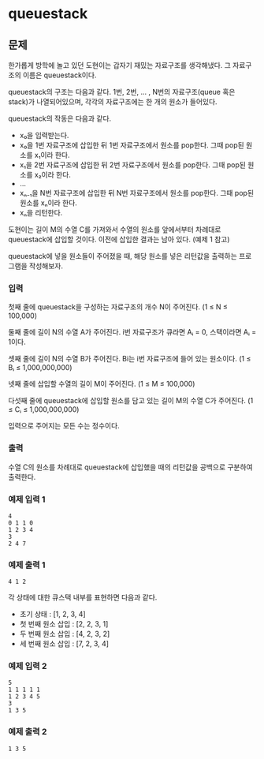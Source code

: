 # queuestack

## 문제

한가롭게 방학에 놀고 있던 도현이는 갑자기 재밌는 자료구조를 생각해냈다. 그 자료구조의 이름은 queuestack이다.

queuestack의 구조는 다음과 같다. 1번, 2번, ... , N번의 자료구조(queue 혹은 stack)가 나열되어있으며, 각각의 자료구조에는 한 개의 원소가 들어있다.

queuestack의 작동은 다음과 같다.

- x₀을 입력받는다.
- x₀을 1번 자료구조에 삽입한 뒤 1번 자료구조에서 원소를 pop한다. 그때 pop된 원소를 x₁이라 한다.
- x₁을 2번 자료구조에 삽입한 뒤 2번 자료구조에서 원소를 pop한다. 그때 pop된 원소를 x₂이라 한다.
- ...
- xₙ₋₁을 N번 자료구조에 삽입한 뒤 N번 자료구조에서 원소를 pop한다. 그때 pop된 원소를 xₙ이라 한다.
- xₙ을 리턴한다.

도현이는 길이 M의 수열 C를 가져와서 수열의 원소를 앞에서부터 차례대로 queuestack에 삽입할 것이다. 이전에 삽입한 결과는 남아 있다. (예제 1 참고)

queuestack에 넣을 원소들이 주어졌을 때, 해당 원소를 넣은 리턴값을 출력하는 프로그램을 작성해보자.

### 입력

첫째 줄에 queuestack을 구성하는 자료구조의 개수 N이 주어진다. (1 ≤ N ≤ 100,000)

둘째 줄에 길이 N의 수열 A가 주어진다. i번 자료구조가 큐라면 Aᵢ = 0, 스택이라면 Aᵢ = 1이다.

셋째 줄에 길이 N의 수열 B가 주어진다. Bi는 i번 자료구조에 들어 있는 원소이다. (1 ≤ Bᵢ ≤ 1,000,000,000)

넷째 줄에 삽입할 수열의 길이 M이 주어진다. (1 ≤ M ≤ 100,000)

다섯째 줄에 queuestack에 삽입할 원소를 담고 있는 길이 M의 수열 C가 주어진다. (1 ≤ Cᵢ ≤ 1,000,000,000)

입력으로 주어지는 모든 수는 정수이다.

### 출력

수열 C의 원소를 차례대로 queuestack에 삽입했을 때의 리턴값을 공백으로 구분하여 출력한다.

### 예제 입력 1

```
4
0 1 1 0
1 2 3 4
3
2 4 7
```

### 예제 출력 1

```
4 1 2
```

각 상태에 대한 큐스택 내부를 표현하면 다음과 같다.

- 초기 상태 : [1, 2, 3, 4]
- 첫 번째 원소 삽입 : [2, 2, 3, 1]
- 두 번째 원소 삽입 : [4, 2, 3, 2]
- 세 번째 원소 삽입 : [7, 2, 3, 4]

### 예제 입력 2

```
5
1 1 1 1 1
1 2 3 4 5
3
1 3 5
```

### 예제 출력 2

```
1 3 5
```
